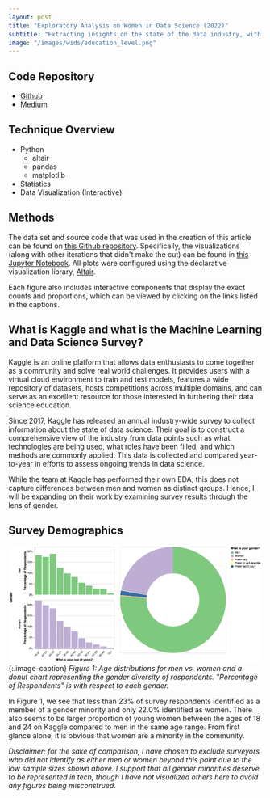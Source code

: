 ```yaml
---
layout: post
title: "Exploratory Analysis on Women in Data Science (2022)"
subtitle: "Extracting insights on the state of the data industry, with aims to highlight areas for improvement and encourage women to join the movement"
image: "/images/wids/education_level.png"
---
```

## Code Repository
- [Github](https://github.com/lzung/wids-2022)
- [Medium](https://medium.com/@laurenzung/women-in-data-science-what-representation-looks-like-in-2023-d5979158ca99)

## Technique Overview
- Python
    - altair
    - pandas
    - matplotlib
- Statistics
- Data Visualization (Interactive)

## Methods
The data set and source code that was used in the creation of this article can be found on [this Github repository](https://github.com/lzung/wids-2022). Specifically, the visualizations (along with other iterations that didn't make the cut) can be found in [this Jupyter Notebook](https://github.com/lzung/wids-2022/blob/main/src/data_cleaning.ipynb). All plots were configured using the declarative visualization library, [Altair](https://altair-viz.github.io/).  

Each figure also includes interactive components that display the exact counts and proportions, which can be viewed by clicking on the links listed in the captions.

## What is Kaggle and what is the Machine Learning and Data Science Survey?
Kaggle is an online platform that allows data enthusiasts to come together as a community and solve real world challenges. It provides users with a virtual cloud environment to train and test models, features a wide repository of datasets, hosts competitions across multiple domains, and can serve as an excellent resource for those interested in furthering their data science education.  

Since 2017, Kaggle has released an annual industry-wide survey to collect information about the state of data science. Their goal is to construct a comprehensive view of the industry from data points such as what technologies are being used, what roles have been filled, and which methods are commonly applied. This data is collected and compared year-to-year in efforts to assess ongoing trends in data science.  

While the team at Kaggle has performed their own EDA, this does not capture differences between men and women as distinct groups. Hence, I will be expanding on their work by examining survey results through the lens of gender.

## Survey Demographics

![Age Distribution](/images/wids/age_dist.png)
{:.image-caption}
*Figure 1: Age distributions for men vs. women and a donut chart representing the gender diversity of respondents. "Percentage of Respondents" is with respect to each gender.*

In Figure 1, we see that less than 23% of survey respondents identified as a member of a gender minority and only 22.0% identified as women. There also seems to be larger proportion of young women between the ages of 18 and 24 on Kaggle compared to men in the same age range. From first glance alone, it is obvious that women are a minority in the community.  

*Disclaimer: for the sake of comparison, I have chosen to exclude surveyors who did not identify as either men or women beyond this point due to the low sample sizes shown above. I support that all gender minorities deserve to be represented in tech, though I have not visualized others here to avoid any figures being misconstrued.*